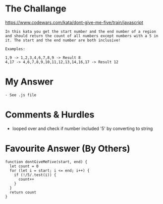# The Challange

https://www.codewars.com/kata/dont-give-me-five/train/javascript

```
In this kata you get the start number and the end number of a region and should return the count of all numbers except numbers with a 5 in it. The start and the end number are both inclusive!

Examples:

1,9 -> 1,2,3,4,6,7,8,9 -> Result 8
4,17 -> 4,6,7,8,9,10,11,12,13,14,16,17 -> Result 12
```

# My Answer

```
- See .js file
```

# Comments & Hurdles

- looped over and check if number included '5' by converting to string

# Favourite Answer (By Others)

```
function dontGiveMeFive(start, end) {
  let count = 0
  for (let i = start; i <= end; i++) {
    if (!/5/.test(i)) {
      count++
    }
  }
  return count
}
```
